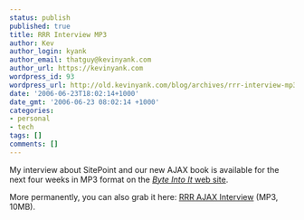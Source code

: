 ```yaml
---
status: publish
published: true
title: RRR Interview MP3
author: Kev
author_login: kyank
author_email: thatguy@kevinyank.com
author_url: https://kevinyank.com
wordpress_id: 93
wordpress_url: http://old.kevinyank.com/blog/archives/rrr-interview-mp3/
date: '2006-06-23T18:02:14+1000'
date_gmt: '2006-06-23 08:02:14 +1000'
categories:
- personal
- tech
tags: []
comments: []
---
```

<p>My interview about SitePoint and our new AJAX book is available for the next four weeks in MP3 format on the <a href="http://rrr.org.au/onair.php?pid=24"><cite>Byte Into It</cite> web site</a>.</p>
<p>More permanently, you can also grab it here: <a href="/blog/wp-content/uploads/BII3RRRWed21Jun2006.mp3">RRR AJAX Interview</a> (MP3, 10MB).</p>
